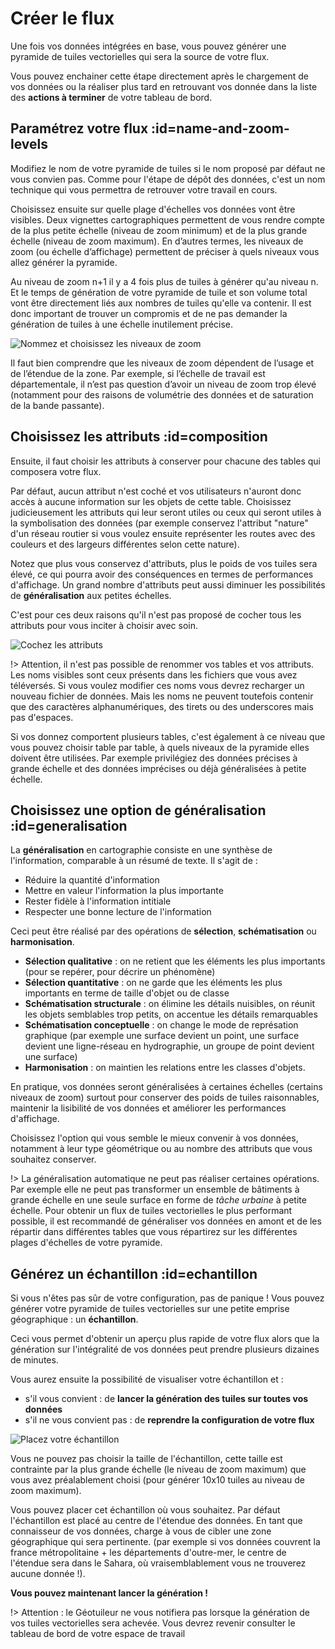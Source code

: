 # Créer le flux

Une fois vos données intégrées en base, vous pouvez générer une pyramide de
tuiles vectorielles qui sera la source de votre flux.

Vous pouvez enchainer cette étape directement après le chargement de vos données
ou la réaliser plus tard en retrouvant vos donnée dans la liste des **actions à
terminer** de votre tableau de bord.

## Paramétrez votre flux :id=name-and-zoom-levels

Modifiez le nom de votre pyramide de tuiles si le nom proposé par défaut ne vous
convien pas. Comme pour l'étape de dépôt des données, c'est un nom technique qui
vous permettra de retrouver votre travail en cours.

Choisissez ensuite sur quelle plage d'échelles vos données vont être visibles.
Deux vignettes cartographiques permettent de vous rendre compte de la plus
petite échelle (niveau de zoom minimum) et de la plus grande échelle (niveau de
zoom maximum). En d’autres termes, les niveaux de zoom (ou échelle d’affichage)
permettent de préciser à quels niveaux vous allez générer la pyramide.

Au niveau de zoom n+1 il y a 4 fois plus de tuiles à générer qu'au niveau n. Et
le temps de génération de votre pyramide de tuile et son volume total vont être
directement liés aux nombres de tuiles qu'elle va contenir. Il est donc
important de trouver un compromis et de ne pas demander la génération de tuiles
à une échelle inutilement précise.

![Nommez et choisissez les niveaux de zoom](./img/generate/nom-zooms.png)

Il faut bien comprendre que les niveaux de zoom dépendent de l’usage et de
l’étendue de la zone. Par exemple, si l’échelle de travail est départementale,
il n’est pas question d’avoir un niveau de zoom trop élevé (notamment pour des
raisons de volumétrie des données et de saturation de la bande passante).

## Choisissez les attributs :id=composition

Ensuite, il faut choisir les attributs à conserver pour chacune des tables qui composera votre flux.

Par défaut, aucun attribut n'est coché et vos utilisateurs n'auront donc accès à aucune information sur les objets de cette table. Choisissez judicieusement les attributs qui leur seront utiles ou ceux qui seront utiles à la symbolisation des données (par exemple conservez l'attribut "nature" d'un réseau routier si vous voulez ensuite représenter les routes avec des couleurs et des largeurs différentes selon cette nature).

Notez que plus vous conservez d'attributs, plus le poids de vos tuiles sera élevé, ce qui pourra avoir des conséquences en termes de performances d'affichage. Un grand nombre d'attributs peut aussi diminuer les possibilités de **généralisation** aux petites échelles.

C'est pour ces deux raisons qu'il n'est pas proposé de cocher tous les attributs pour vous inciter à choisir avec soin.

![Cochez les attributs](./img/generate/choisir-attributs.png)

!> Attention, il n'est pas possible de renommer vos tables et vos attributs. Les noms visibles sont ceux présents dans les fichiers que vous avez téléversés.
Si vous voulez modifier ces noms vous devrez recharger un nouveau fichier de données. Mais les noms ne peuvent toutefois contenir que des caractères alphanumériques, des tirets ou des underscores mais pas d'espaces.

Si vos donnez comportent plusieurs tables, c'est également à ce niveau que vous pouvez choisir table par table, à quels niveaux de la pyramide elles doivent être utilisées. Par exemple privilégiez des données précises à grande échelle et des données imprécises ou déjà généralisées à petite échelle.

## Choisissez une option de généralisation :id=generalisation

La **généralisation** en cartographie consiste en une synthèse de l'information, comparable à un résumé de texte. Il s'agit de :

* Réduire la quantité d'information
* Mettre en valeur l'information la plus importante
* Rester fidèle à l'information intitiale
* Respecter une bonne lecture de l'information

Ceci peut être réalisé par des opérations de **sélection**, **schématisation** ou **harmonisation**.

* **Sélection qualitative** : on ne retient que les éléments les plus importants (pour se repérer, pour décrire un phénomène)
* **Sélection quantitative** : on ne garde que les éléments les plus importants en terme de taille d'objet ou de classe
* **Schématisation structurale** : on élimine les détails nuisibles, on réunit les objets semblables trop petits, on accentue les détails remarquables
* **Schématisation conceptuelle** : on change le mode de représation graphique (par exemple une surface devient un point, une surface devient une ligne-réseau en hydrographie, un groupe de point devient une surface)
* **Harmonisation** : on maintien les relations entre les classes d'objets.

En pratique, vos données seront généralisées à certaines échelles (certains niveaux de zoom) surtout pour conserver des poids de tuiles raisonnables, maintenir la lisibilité de vos données et améliorer les performances d'affichage.

Choisissez l'option qui vous semble le mieux convenir à vos données, notamment à leur type géométrique ou au nombre des attributs que vous souhaitez conserver.

!> La généralisation automatique ne peut pas réaliser certaines opérations. Par exemple elle ne peut pas transformer un ensemble de bâtiments à grande échelle en une seule surface en forme de _tâche urbaine_ à petite échelle. Pour obtenir un flux de tuiles vectorielles le plus performant possible, il est recommandé de généraliser vos données en amont et de les répartir dans différentes tables que vous répartirez sur les différentes plages d'échelles de votre pyramide.

## Générez un échantillon :id=echantillon

Si vous n'êtes pas sûr de votre configuration, pas de panique ! Vous pouvez générer votre pyramide de tuiles vectorielles sur une petite emprise géographique : un **échantillon**.

Ceci vous permet d'obtenir un aperçu plus rapide de votre flux alors que la génération sur l'intégralité de vos données peut prendre plusieurs dizaines de minutes.

Vous aurez ensuite la possibilité de visualiser votre échantillon et :

* s'il vous convient : de **lancer la génération des tuiles sur toutes vos données**
* s'il ne vous convient pas : de **reprendre la configuration de votre flux**

![Placez votre échantillon](./img/generate/echantillon.png)

Vous ne pouvez pas choisir la taille de l'échantillon, cette taille est
contrainte par la plus grande échelle (le niveau de zoom maximum) que vous avez
préalablement choisi (pour générer 10x10 tuiles au niveau de zoom maximum).

Vous pouvez placer cet échantillon où vous souhaitez. Par défaut l'échantillon est placé au centre de l'étendue des données. En tant que connaisseur de vos données, charge à vous de cibler une zone géographique qui sera pertinente. (par exemple si vos données couvrent la france métropolitaine + les départements d'outre-mer, le centre de l'étendue sera dans le Sahara, où vraisemblablement vous ne trouverez aucune donnée !).

**Vous pouvez maintenant lancer la génération !**

!> Attention : le Géotuileur ne vous notifiera pas lorsque la génération de vos tuiles vectorielles sera achevée. Vous devrez revenir consulter le tableau de bord de votre espace de travail

